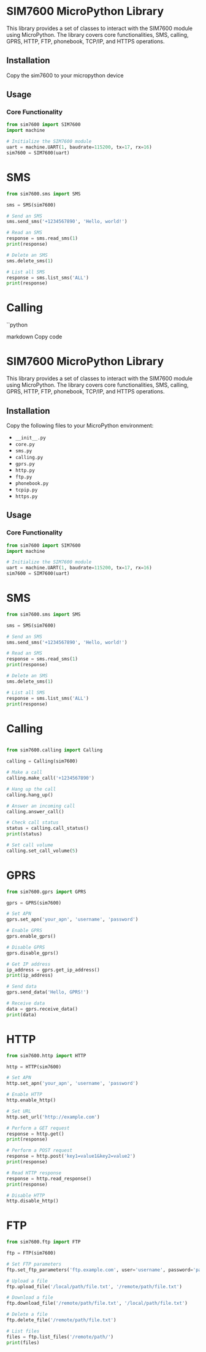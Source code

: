 # SIM7600 MicroPython Library

This library provides a set of classes to interact with the SIM7600 module using MicroPython. The library covers core functionalities, SMS, calling, GPRS, HTTP, FTP, phonebook, TCP/IP, and HTTPS operations.

## Installation

Copy the sim7600 to your micropython device


## Usage

### Core Functionality

```python
from sim7600 import SIM7600
import machine

# Initialize the SIM7600 module
uart = machine.UART(1, baudrate=115200, tx=17, rx=16)
sim7600 = SIM7600(uart)
```

# SMS
```python
from sim7600.sms import SMS

sms = SMS(sim7600)

# Send an SMS
sms.send_sms('+1234567890', 'Hello, world!')

# Read an SMS
response = sms.read_sms(1)
print(response)

# Delete an SMS
sms.delete_sms(1)

# List all SMS
response = sms.list_sms('ALL')
print(response)
```
# Calling 
``python 


markdown
Copy code
# SIM7600 MicroPython Library

This library provides a set of classes to interact with the SIM7600 module using MicroPython. The library covers core functionalities, SMS, calling, GPRS, HTTP, FTP, phonebook, TCP/IP, and HTTPS operations.

## Installation

Copy the following files to your MicroPython environment:

- `__init__.py`
- `core.py`
- `sms.py`
- `calling.py`
- `gprs.py`
- `http.py`
- `ftp.py`
- `phonebook.py`
- `tcpip.py`
- `https.py`

## Usage

### Core Functionality

```python
from sim7600 import SIM7600
import machine

# Initialize the SIM7600 module
uart = machine.UART(1, baudrate=115200, tx=17, rx=16)
sim7600 = SIM7600(uart)
```
# SMS

```python
from sim7600.sms import SMS

sms = SMS(sim7600)

# Send an SMS
sms.send_sms('+1234567890', 'Hello, world!')

# Read an SMS
response = sms.read_sms(1)
print(response)

# Delete an SMS
sms.delete_sms(1)

# List all SMS
response = sms.list_sms('ALL')
print(response)
```

# Calling

```python

from sim7600.calling import Calling

calling = Calling(sim7600)

# Make a call
calling.make_call('+1234567890')

# Hang up the call
calling.hang_up()

# Answer an incoming call
calling.answer_call()

# Check call status
status = calling.call_status()
print(status)

# Set call volume
calling.set_call_volume(5)
```

# GPRS

```python
from sim7600.gprs import GPRS

gprs = GPRS(sim7600)

# Set APN
gprs.set_apn('your_apn', 'username', 'password')

# Enable GPRS
gprs.enable_gprs()

# Disable GPRS
gprs.disable_gprs()

# Get IP address
ip_address = gprs.get_ip_address()
print(ip_address)

# Send data
gprs.send_data('Hello, GPRS!')

# Receive data
data = gprs.receive_data()
print(data)
```
# HTTP

```python
from sim7600.http import HTTP

http = HTTP(sim7600)

# Set APN
http.set_apn('your_apn', 'username', 'password')

# Enable HTTP
http.enable_http()

# Set URL
http.set_url('http://example.com')

# Perform a GET request
response = http.get()
print(response)

# Perform a POST request
response = http.post('key1=value1&key2=value2')
print(response)

# Read HTTP response
response = http.read_response()
print(response)

# Disable HTTP
http.disable_http()
```

# FTP
```python
from sim7600.ftp import FTP

ftp = FTP(sim7600)

# Set FTP parameters
ftp.set_ftp_parameters('ftp.example.com', user='username', password='password')

# Upload a file
ftp.upload_file('/local/path/file.txt', '/remote/path/file.txt')

# Download a file
ftp.download_file('/remote/path/file.txt', '/local/path/file.txt')

# Delete a file
ftp.delete_file('/remote/path/file.txt')

# List files
files = ftp.list_files('/remote/path/')
print(files)
```
